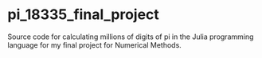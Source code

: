 pi_18335_final_project
======================

Source code for calculating millions of digits of pi in the Julia programming language for my final project for Numerical Methods.
